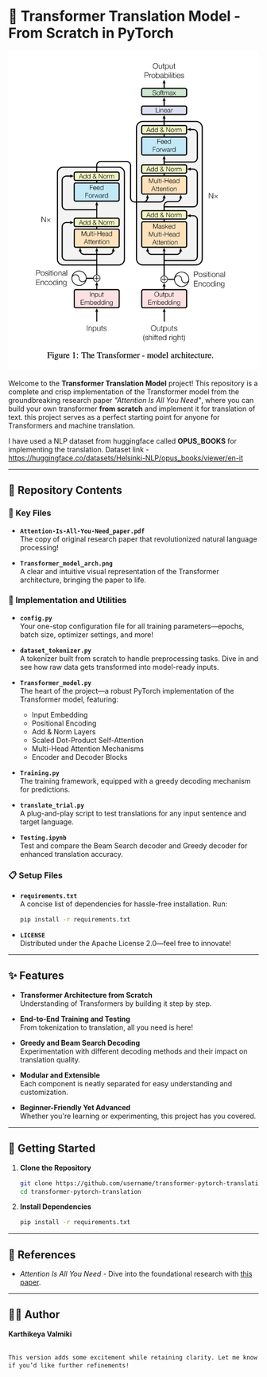 
# 🚀 Transformer Translation Model - From Scratch in PyTorch  

![Transformer Architecture](Transformer_model_arch.png)  

Welcome to the **Transformer Translation Model** project! This repository is a complete and crisp implementation of the Transformer model from the groundbreaking research paper *"Attention Is All You Need"*, where you can build your own transformer **from scratch** and implement it for translation of text. this project serves as a perfect starting point for anyone for Transformers and machine translation.  

I have used a NLP dataset from huggingface called **OPUS_BOOKS** for implementing the translation. 
Dataset link - https://huggingface.co/datasets/Helsinki-NLP/opus_books/viewer/en-it

---

## 📂 Repository Contents  

### 🔖 Key Files  
- **`Attention-Is-All-You-Need_paper.pdf`**  
  The copy of original research paper that revolutionized natural language processing!  

- **`Transformer_model_arch.png`**  
  A clear and intuitive visual representation of the Transformer architecture, bringing the paper to life.  

### 🔧 Implementation and Utilities  
- **`config.py`**  
  Your one-stop configuration file for all training parameters—epochs, batch size, optimizer settings, and more!  

- **`dataset_tokenizer.py`**  
  A tokenizer built from scratch to handle preprocessing tasks. Dive in and see how raw data gets transformed into model-ready inputs.  

- **`Transformer_model.py`**  
  The heart of the project—a robust PyTorch implementation of the Transformer model, featuring:  
  - Input Embedding  
  - Positional Encoding  
  - Add & Norm Layers  
  - Scaled Dot-Product Self-Attention  
  - Multi-Head Attention Mechanisms  
  - Encoder and Decoder Blocks  

- **`Training.py`**  
  The training framework, equipped with a greedy decoding mechanism for predictions.  

- **`translate_trial.py`**  
  A plug-and-play script to test translations for any input sentence and target language.  

- **`Testing.ipynb`**  
  Test and compare the Beam Search decoder and Greedy decoder for enhanced translation accuracy.  

### 📋 Setup Files  
- **`requirements.txt`**  
  A concise list of dependencies for hassle-free installation. Run:  
  ```bash
  pip install -r requirements.txt
  ```  

- **`LICENSE`**  
  Distributed under the Apache License 2.0—feel free to innovate!  

---

## ✨ Features  

- **Transformer Architecture from Scratch**  
  Understanding of Transformers by building it step by step.  

- **End-to-End Training and Testing**  
  From tokenization to translation, all you need is here!  

- **Greedy and Beam Search Decoding**  
  Experimentation with different decoding methods and their impact on translation quality.  

- **Modular and Extensible**  
  Each component is neatly separated for easy understanding and customization.  

- **Beginner-Friendly Yet Advanced**  
  Whether you're learning or experimenting, this project has you covered.  

---

## 📜 Getting Started  

1. **Clone the Repository**  
   ```bash
   git clone https://github.com/username/transformer-pytorch-translation.git
   cd transformer-pytorch-translation
   ```  

2. **Install Dependencies**  
   ```bash
   pip install -r requirements.txt
   ```  


---

## 📘 References  

- *Attention Is All You Need* - Dive into the foundational research with [this paper](Attention-Is-All-You-Need_paper.pdf).  

---

## 🧑‍💻 Author  

**Karthikeya Valmiki**  

```  

This version adds some excitement while retaining clarity. Let me know if you’d like further refinements!

